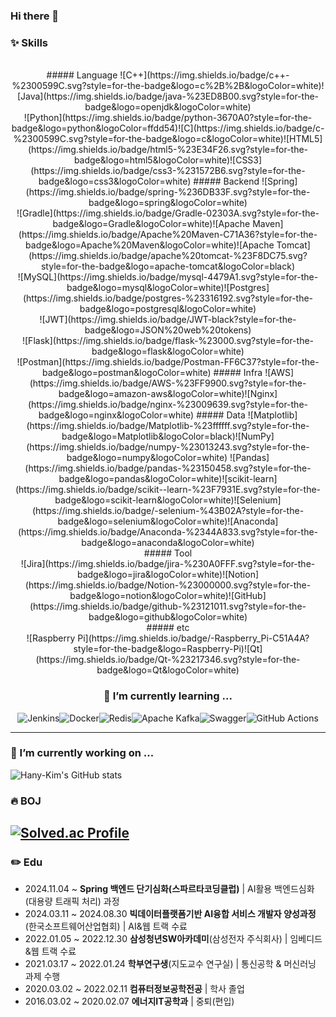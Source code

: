 ### Hi there 👋

<!--
**Hany-Kim/Hany-Kim** is a ✨ _special_ ✨ repository because its `README.md` (this file) appears on your GitHub profile.

Here are some ideas to get you started:

- 🔭 I’m currently working on ...
- 🌱 I’m currently learning ...
- 👯 I’m looking to collaborate on ...
- 🤔 I’m looking for help with ...
- 💬 Ask me about ...
- 📫 How to reach me: ...
- 😄 Pronouns: ...
- ⚡ Fun fact: ...
-->
### ✨ Skills
<div align="center">
<br>
##### Language
![C++](https://img.shields.io/badge/c++-%2300599C.svg?style=for-the-badge&logo=c%2B%2B&logoColor=white)![Java](https://img.shields.io/badge/java-%23ED8B00.svg?style=for-the-badge&logo=openjdk&logoColor=white)<br>![Python](https://img.shields.io/badge/python-3670A0?style=for-the-badge&logo=python&logoColor=ffdd54)![C](https://img.shields.io/badge/c-%2300599C.svg?style=for-the-badge&logo=c&logoColor=white)![HTML5](https://img.shields.io/badge/html5-%23E34F26.svg?style=for-the-badge&logo=html5&logoColor=white)![CSS3](https://img.shields.io/badge/css3-%231572B6.svg?style=for-the-badge&logo=css3&logoColor=white)
##### Backend
![Spring](https://img.shields.io/badge/spring-%236DB33F.svg?style=for-the-badge&logo=spring&logoColor=white)<br>![Gradle](https://img.shields.io/badge/Gradle-02303A.svg?style=for-the-badge&logo=Gradle&logoColor=white)![Apache Maven](https://img.shields.io/badge/Apache%20Maven-C71A36?style=for-the-badge&logo=Apache%20Maven&logoColor=white)![Apache Tomcat](https://img.shields.io/badge/apache%20tomcat-%23F8DC75.svg?style=for-the-badge&logo=apache-tomcat&logoColor=black)<br>![MySQL](https://img.shields.io/badge/mysql-4479A1.svg?style=for-the-badge&logo=mysql&logoColor=white)![Postgres](https://img.shields.io/badge/postgres-%23316192.svg?style=for-the-badge&logo=postgresql&logoColor=white)<br>![JWT](https://img.shields.io/badge/JWT-black?style=for-the-badge&logo=JSON%20web%20tokens)<br>![Flask](https://img.shields.io/badge/flask-%23000.svg?style=for-the-badge&logo=flask&logoColor=white)<br>![Postman](https://img.shields.io/badge/Postman-FF6C37?style=for-the-badge&logo=postman&logoColor=white)
##### Infra
![AWS](https://img.shields.io/badge/AWS-%23FF9900.svg?style=for-the-badge&logo=amazon-aws&logoColor=white)![Nginx](https://img.shields.io/badge/nginx-%23009639.svg?style=for-the-badge&logo=nginx&logoColor=white)
##### Data
![Matplotlib](https://img.shields.io/badge/Matplotlib-%23ffffff.svg?style=for-the-badge&logo=Matplotlib&logoColor=black)![NumPy](https://img.shields.io/badge/numpy-%23013243.svg?style=for-the-badge&logo=numpy&logoColor=white)	![Pandas](https://img.shields.io/badge/pandas-%23150458.svg?style=for-the-badge&logo=pandas&logoColor=white)![scikit-learn](https://img.shields.io/badge/scikit--learn-%23F7931E.svg?style=for-the-badge&logo=scikit-learn&logoColor=white)![Selenium](https://img.shields.io/badge/-selenium-%43B02A?style=for-the-badge&logo=selenium&logoColor=white)![Anaconda](https://img.shields.io/badge/Anaconda-%2344A833.svg?style=for-the-badge&logo=anaconda&logoColor=white)
<br>
##### Tool
<br>
![Jira](https://img.shields.io/badge/jira-%230A0FFF.svg?style=for-the-badge&logo=jira&logoColor=white)![Notion](https://img.shields.io/badge/Notion-%23000000.svg?style=for-the-badge&logo=notion&logoColor=white)![GitHub](https://img.shields.io/badge/github-%23121011.svg?style=for-the-badge&logo=github&logoColor=white)
<br>
##### etc
<br>
![Raspberry Pi](https://img.shields.io/badge/-Raspberry_Pi-C51A4A?style=for-the-badge&logo=Raspberry-Pi)![Qt](https://img.shields.io/badge/Qt-%23217346.svg?style=for-the-badge&logo=Qt&logoColor=white)

### 🌱 I’m currently learning ...
![Jenkins](https://img.shields.io/badge/jenkins-%232C5263.svg?style=for-the-badge&logo=jenkins&logoColor=white)![Docker](https://img.shields.io/badge/docker-%230db7ed.svg?style=for-the-badge&logo=docker&logoColor=white)![Redis](https://img.shields.io/badge/redis-%23DD0031.svg?style=for-the-badge&logo=redis&logoColor=white)![Apache Kafka](https://img.shields.io/badge/Apache%20Kafka-000?style=for-the-badge&logo=apachekafka)![Swagger](https://img.shields.io/badge/-Swagger-%23Clojure?style=for-the-badge&logo=swagger&logoColor=white)![GitHub Actions](https://img.shields.io/badge/github%20actions-%232671E5.svg?style=for-the-badge&logo=githubactions&logoColor=white)
</div>

---

### 🔭 I’m currently working on ...
![Hany-Kim's GitHub stats](https://github-readme-stats.vercel.app/api?username=Hany-Kim\&bg_color=30,e96443,904e95\&title_color=fff\&text_color=fff)

### 🔥 BOJ
[![Solved.ac Profile](http://mazassumnida.wtf/api/v2/generate_badge?boj=kan)](https://solved.ac/kan/)
---
### ✏️ Edu
* 2024.11.04 ~ **Spring 백엔드 단기심화(스파르타코딩클럽)** | AI활용 백엔드심화(대용량 트래픽 처리) 과정
* 2024.03.11 ~ 2024.08.30 **빅데이터플랫폼기반 AI융합 서비스 개발자 양성과정**(한국소프트웨어산업협회) | AI&웹 트랙 수료
* 2022.01.05 ~ 2022.12.30 **삼성청년SW아카데미**(삼성전자 주식회사) | 임베디드&웹 트랙 수료
* 2021.03.17 ~ 2022.01.24 **학부연구생**(지도교수 연구실) | 통신공학 & 머신러닝 과제 수행
* 2020.03.02 ~ 2022.02.11 **컴퓨터정보공학전공** | 학사 졸업
* 2016.03.02 ~ 2020.02.07 **에너지IT공학과** | 중퇴(편입)

